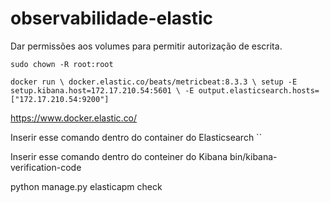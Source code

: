 # observabilidade-elastic

Dar permissões aos volumes para permitir autorização de escrita.

`
sudo chown -R root:root
`

`docker run \
docker.elastic.co/beats/metricbeat:8.3.3 \
setup -E setup.kibana.host=172.17.210.54:5601 \
-E output.elasticsearch.hosts=["172.17.210.54:9200"]`

https://www.docker.elastic.co/


Inserir esse comando dentro do container do Elasticsearch
``


Inserir esse comando dentro do conteiner do Kibana
bin/kibana-verification-code

python manage.py elasticapm check
